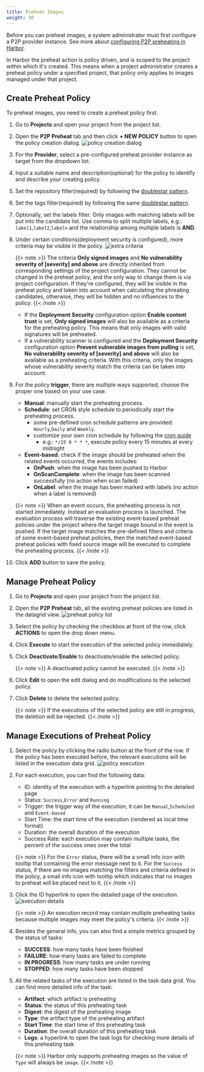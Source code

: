 ```yaml
---
title: Preheat Images
weight: 30
---
```


Before you can preheat images, a system administrator must first configure a P2P provider instance. See more about [configuring P2P preheating in Harbor](../../administration/p2p-preheat/manage-preheat-providers.md).

In Harbor the preheat action is policy driven, and is scoped to the project within which it's created. This means when a
project administrator creates a preheat policy under a specified project, that policy only applies to images managed
under that project.

## Create Preheat Policy

To preheat images, you need to create a preheat policy first.

1. Go to **Projects** and open your project from the project list.
1. Open the **P2P Preheat** tab and then click **+ NEW POLICY** button to open the policy creation dialog.
  ![policy creation dialog](../../../img/p2p-preheat/policy-creation-dialog.png)
1. For the **Provider**, select a pre-configured preheat provider instance as target from the dropdown list.
1. Input a suitable name and description(optional) for the policy to identify and describe your creating policy.
1. Set the repository filter(required) by following the [doublestar pattern](https://github.com/bmatcuk/doublestar#patterns).
1. Set the tags filter(required) by following the same [doublestar pattern](https://github.com/bmatcuk/doublestar#patterns).
1. Optionally, set the labels filter. Only images with matching labels will be put into the candidate list. Use comma
to split multiple labels, e.g.: `label1`,`label2`,`labeln` and the relationship among multiple labels is **AND**.
1. Under certain conditions(deployment security is configured), more criteria may be visible in the policy.
   ![extra criteria](../../../img/p2p-preheat/more-criteria-in-policy.png)

   {{< note >}}
   The criteria **Only signed images** and **No vulnerability severity of [severity] and above** are directly inherited
   from corresponding settings of the project configuration. They cannot be changed in the preheat policy, and the only
   way to change them is via project configuration. If they're configured, they will be visible in the preheat policy
   and taken into account when calculating the phreating candidates, otherwise, they will be hidden and no influences to the policy.
   {{< /note >}}

    - If the **Deployment Security** configuration option **Enable content trust** is set,
    **Only signed images** will also be available as a criteria for the preheating policy. This means that only images
    with valid signatures will be preheated.
    - If a vulnerability scanner is configured and the **Deployment Security** configuration option
**Prevent vulnerable images from pulling** is set, **No vulnerability severity of [severity] and above**
will also be available as a preheating criteria. With this criteria, only the images whose vulnerability severity match the
criteria can be taken into account.

1. For the policy **trigger**, there are multiple ways supported, choose the proper one based on your use case.
    - **Manual**: manually start the preheating process.
    - **Schedule**: set CRON style schedule to periodically start the preheating process.
      * some pre-defined cron schedule patterns are provided: `Hourly`,`Daily` and `Weekly`.
      * customize your own cron schedule by following the [cron guide](https://en.wikipedia.org/wiki/Cron)
        - e.g.: `*/15 0 * * *`, execute policy every 15 minutes at every midnight
    - **Event-based**: check if the image should be preheated when the related events occurred, the events includes:
      * **OnPush**: when the image has been pushed to Harbor
      * **OnScanComplete**: when the image has been scanned successfully (no action when scan failed)
      * **OnLabel**: when the image has been marked with labels (no action when a label is removed)

   {{< note >}}
   When an event occurs, the preheating process is not started immediately. Instead an evaluation process is launched.
   The evaluation process will traverse the existing event-based preheat policies under the project where the target
   image bound in the event is pushed. If the target image matches the pre-defined filters and criteria of some
   event-based preheat policies, then the matched event-based preheat policies with fixed source image will be executed
   to complete the preheating process.
   {{< /note >}}

1. Click **ADD** button to save the policy.

## Manage Preheat Policy

1. Go to **Projects** and open your project from the project list.
1. Open the **P2P Preheat** tab, all the existing preheat policies are listed in the datagrid view.
   ![preheat policy list](../../../img/p2p-preheat/policy-list.png)
1. Select the policy by checking the checkbox at front of the row, click **ACTIONS** to open the drop down menu.
1. Click **Execute** to start the execution of the selected policy immediately.
1. Click **Deactivate**/**Enable** to deactivate/enable the selected policy.

   {{< note >}}
   A deactivated policy cannot be executed.
   {{< /note >}}

1. Click **Edit** to open the edit dialog and do modifications to the selected policy.
1. Click **Delete** to delete the selected policy.

   {{< note >}}
   If the executions of the selected policy are still in progress, the deletion will be rejected.
   {{< /note >}}

## Manage Executions of Preheat Policy

1. Select the policy by clicking the radio button at the front of the row. If the policy has been executed before, the
relevant executions will be listed in the execution data grid.
   ![policy execution](../../../img/p2p-preheat/policy-execution.png)
1. For each execution, you can find the following data:
    - ID: identity of the execution with a hyperlink pointing to the detailed page
    - Status: `Success`,`Error` and `Running`
    - Trigger: the trigger way of the execution, it can be `Manual`,`Scheduled` and `Event-based`
    - Start Time: the start time of the execution (rendered as local time format)
    - Duration: the overall duration of the execution
    - Success Rate: each execution may contain multiple tasks, the percent of the success ones over the total

   {{< note >}}
   For the `Error` status, there will be a small info icon with tooltip that containing the error message next to it.
   For the `Success` status, if there are no images matching the filters and criteria defined in the policy, a small
   info icon with tooltip which indicates that no images to preheat will be placed next to it.
   {{< /note >}}

1. Click the ID hyperlink to open the detailed page of the execution.
   ![execution details](../../../img/p2p-preheat/execution-details.png)

   {{< note >}}
   An execution record may contain multiple preheating tasks because multiple images may meet the policy's criteria.
   {{< /note >}}

1.  Besides the general info, you can also find a simple metrics grouped by the status of tasks:
    - **SUCCESS**: how many tasks have been finished
    - **FAILURE**: how many tasks are failed to complete
    - **IN PROGRESS**: how many tasks are under running
    - **STOPPED**: how many tasks have been stopped
1. All the related tasks of the execution are listed in the task data grid. You can find more detailed info of the task:
    - **Artifact**: which artifact is preheating
    - **Status**: the status of this preheating task
    - **Digest**: the digest of the preheating image
    - **Type**: the artifact type of the preheating artifact
    - **Start Time**: the start time of this preheating task
    - **Duration**: the overall duration of this preheating task
    - **Logs**: a hyperlink to open the task logs for checking more details of this preheating task

   {{< note >}}
   Harbor only supports preheating images so the value of `Type` will always be `image`.
   {{< /note >}}
